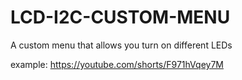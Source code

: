 # LCD-I2C-CUSTOM-MENU

A custom menu that allows you turn on different LEDs

example:
https://youtube.com/shorts/F971hVqey7M
